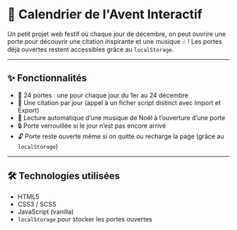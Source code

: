 # 🎄 Calendrier de l'Avent Interactif

Un petit projet web festif où chaque jour de décembre, on peut ouvrire une porte pour découvrir une citation inspirante et une musique 🎶 ! 
Les portes déjà ouvertes restent accessibles grâce au `localStorage`.

---

## ✨ Fonctionnalités

- 📅 24 portes : une pour chaque jour du 1er au 24 décembre
- 📜 Une citation par jour (appel à un ficher script distinct avec Import et Export)
- 🎵 Lecture automatique d’une musique de Noël à l’ouverture d’une porte
- 🔒 Porte verrouillée si le jour n’est pas encore arrivé
- 🔓 Porte reste ouverte même si on quitte ou recharge la page (grâce au `localStorage`)

---

## 🛠️ Technologies utilisées

- HTML5
- CSS3 / SCSS
- JavaScript (vanilla)
- `localStorage` pour stocker les portes ouvertes


